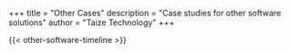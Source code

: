 +++
title = "Other Cases"
description = "Case studies for other software solutions"
author = "Taize Technology"
+++

{{< other-software-timeline >}}